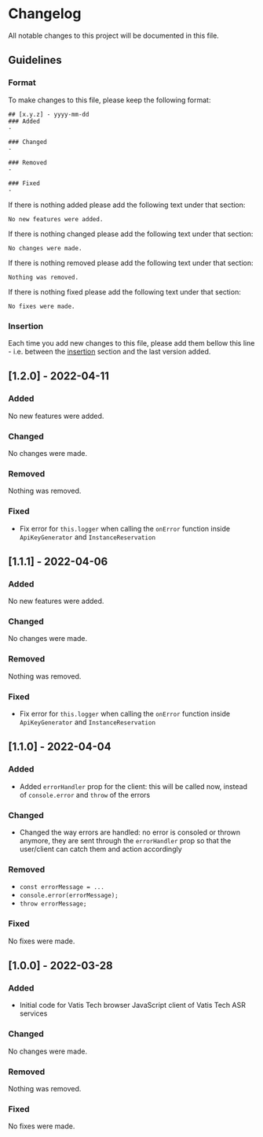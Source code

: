 # Changelog

All notable changes to this project will be documented in this file.

## Guidelines

### Format

To make changes to this file, please keep the following format:

```
## [x.y.z] - yyyy-mm-dd
### Added
-

### Changed
-

### Removed
-

### Fixed
-
```

If there is nothing added please add the following text under that section:

```
No new features were added.
```

If there is nothing changed please add the following text under that section:

```
No changes were made.
```

If there is nothing removed please add the following text under that section:

```
Nothing was removed.
```

If there is nothing fixed please add the following text under that section:

```
No fixes were made.
```

### Insertion

Each time you add new changes to this file, please add them bellow this line - i.e. between the [insertion](#insterion) section and the last version added.

## [1.2.0] - 2022-04-11

### Added

No new features were added.

### Changed

No changes were made.

### Removed

Nothing was removed.

### Fixed

- Fix error for `this.logger` when calling the `onError` function inside `ApiKeyGenerator` and `InstanceReservation`

## [1.1.1] - 2022-04-06

### Added

No new features were added.

### Changed

No changes were made.

### Removed

Nothing was removed.

### Fixed

- Fix error for `this.logger` when calling the `onError` function inside `ApiKeyGenerator` and `InstanceReservation`

## [1.1.0] - 2022-04-04

### Added

- Added `errorHandler` prop for the client: this will be called now, instead of `console.error` and `throw` of the errors

### Changed

- Changed the way errors are handled: no error is consoled or thrown anymore, they are sent through the `errorHandler` prop so that the user/client can catch them and action accordingly

### Removed

- `const errorMessage = ...`
- `console.error(errorMessage);`
- `throw errorMessage;`

### Fixed

No fixes were made.

## [1.0.0] - 2022-03-28

### Added

- Initial code for Vatis Tech browser JavaScript client of Vatis Tech ASR services

### Changed

No changes were made.

### Removed

Nothing was removed.

### Fixed

No fixes were made.
